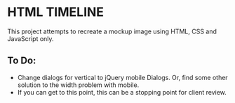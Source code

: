# HTML TIMELINE

This project attempts to recreate a mockup image using HTML, CSS and JavaScript only.


## To Do:
+ Change dialogs for vertical to jQuery mobile Dialogs. Or, find some other solution to the width problem with mobile.
+ If you can get to this point, this can be a stopping point for client review.
